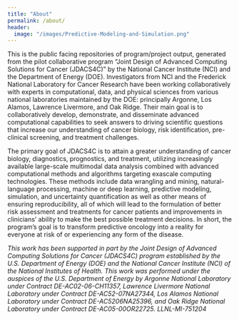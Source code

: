 ```yaml
---
title: "About"
permalink: /about/
header:
  image: "/images/Predictive-Modeling-and-Simulation.png"
---
```


This is the public facing repositories of program/project output, generated from the pilot collaborative program “Joint Design of Advanced Computing Solutions for Cancer (JDACS4C)” by the National Cancer Institute (NCI) and the Department of Energy (DOE). Investigators from NCI and the Frederick National Laboratory for Cancer Research have been working collaboratively with experts in computational, data, and physical sciences from various national laboratories maintained by the DOE: principally Argonne, Los Alamos, Lawrence Livermore, and Oak Ridge. Their main goal is to collaboratively develop, demonstrate, and disseminate advanced computational capabilities to seek answers to driving scientific questions that increase our understanding of cancer biology, risk identification, pre-clinical screening, and treatment challenges.

The primary goal of JDACS4C is to attain a greater understanding of cancer biology, diagnostics, prognostics, and treatment, utilizing increasingly available large-scale multimodal data analysis combined with advanced computational methods and algorithms targeting exascale computing technologies. These methods include data wrangling and mining, natural-language processing, machine or deep learning, predictive modeling, simulation, and uncertainty quantification as well as other means of ensuring reproducibility, all of which will lead to the formulation of better risk assessment and treatments for cancer patients and improvements in clinicians’ ability to make the best possible treatment decisions. In short, the program’s goal is to transform predictive oncology into a reality for everyone at risk of or experiencing any form of the disease.

*This work has been supported in part by the Joint Design of Advanced Computing Solutions for Cancer (JDACS4C) program established by the U.S. Department of Energy (DOE) and the National Cancer Institute (NCI) of the National Institutes of Health.  This work was performed under the auspices of the U.S. Department of Energy by Argonne National Laboratory under Contract DE-AC02-06-CH11357, Lawrence Livermore National Laboratory under Contract DE-AC52-07NA27344, Los Alamos National Laboratory under Contract DE-AC5206NA25396, and Oak Ridge National Laboratory under Contract DE-AC05-00OR22725. LLNL-MI-751204*
